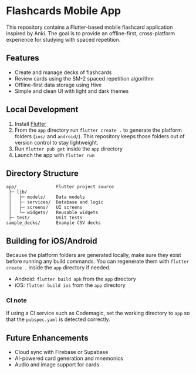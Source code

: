 # Flashcards Mobile App

This repository contains a Flutter-based mobile flashcard application inspired by Anki. The goal is to provide an offline-first, cross-platform experience for studying with spaced repetition.

## Features
- Create and manage decks of flashcards
- Review cards using the SM-2 spaced repetition algorithm
- Offline-first data storage using Hive
- Simple and clean UI with light and dark themes

## Local Development
1. Install [Flutter](https://docs.flutter.dev/get-started/install)
2. From the `app` directory run `flutter create .` to generate the
   platform folders (`ios/` and `android/`). This repository keeps
   those folders out of version control to stay lightweight.
3. Run `flutter pub get` inside the `app` directory
4. Launch the app with `flutter run`

## Directory Structure
```
app/               Flutter project source
 ├─ lib/
 │   ├─ models/    Data models
 │   ├─ services/  Database and logic
 │   ├─ screens/   UI screens
 │   └─ widgets/   Reusable widgets
 ├─ test/          Unit tests
sample_decks/      Example CSV decks
```

## Building for iOS/Android
Because the platform folders are generated locally, make sure they
exist before running any build commands. You can regenerate them with
`flutter create .` inside the `app` directory if needed.

- Android: `flutter build apk` from the `app` directory
- iOS: `flutter build ios` from the `app` directory

### CI note
If using a CI service such as Codemagic, set the working directory to
`app` so that the `pubspec.yaml` is detected correctly.

## Future Enhancements
- Cloud sync with Firebase or Supabase
- AI-powered card generation and mnemonics
- Audio and image support for cards
